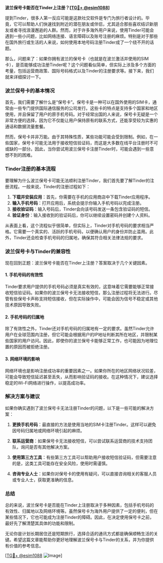 **波兰保号卡能否在Tinder上注册？[[TG💪+ @esim1088](https://t.me/s/esim1088)]**

提到Tinder，很多人第一反应可能是这款社交软件是专门为旅行者设计的。毕竟，它可以帮助人们快速找到附近的潜在朋友或伴侣，尤其适合那些喜欢结识新朋友或者寻找浪漫邂逅的人群。然而，对于许多海外用户来说，使用Tinder可能会遇到一些小问题，比如网络连接、语言障碍以及账号注册的麻烦。特别是对于那些在国外旅行或生活的人来说，如何使用本地号码注册Tinder成了一个绕不开的话题。

那么，问题来了：如果你拥有波兰的保号卡（也就是在波兰激活并使用的SIM卡），是否能够成功注册Tinder呢？这个问题看似简单，但实际上涉及多个方面的考量，包括运营商政策、国际号码格式以及Tinder的注册要求等。接下来，我们就来详细探讨一下。

### 波兰保号卡的基本情况

首先，我们需要了解什么是“保号卡”。保号卡是一种可以在国外使用的SIM卡，通常由一些专门提供国际通信服务的公司发行。这些卡的特点是支持多个国家和地区使用，并且保留了用户的原手机号码。对于经常出国的人来说，保号卡无疑是一个非常方便的选择，因为它不仅能让用户保持原有的联系方式，还能享受较为实惠的通话和数据流量套餐。

然而，保号卡并非万能。由于其特殊性质，某些功能可能会受到限制。例如，在一些国家，保号卡可能无法用于接收短信验证码，而这是大多数在线平台注册时不可或缺的一部分。因此，当你尝试用波兰保号卡注册Tinder时，可能会遇到一些意想不到的困难。

### Tinder注册的基本流程

要理解为什么波兰保号卡可能无法顺利注册Tinder，我们首先要了解Tinder的注册流程。一般来说，Tinder的注册过程如下：

1. **下载并安装应用**：首先，你需要在手机的应用商店中下载Tinder应用程序。
2. **输入手机号码**：打开应用后，系统会提示你输入手机号码以完成注册。
3. **接收验证码**：输入号码后，Tinder会向该号码发送一条包含验证码的短信。
4. **验证身份**：输入接收到的验证码后，你可以继续设置密码并创建个人资料。

从表面上看，这个流程似乎很简单，但实际上，Tinder对手机号码的要求相当严格。它需要一个真实的、活跃的手机号码，以便确认用户的身份并防止滥用。此外，Tinder还会检查手机号码的归属地，确保其符合相关法律法规的要求。

### 波兰保号卡与Tinder的兼容性

现在回到正题：波兰保号卡能否在Tinder上注册？答案取决于几个关键因素。

#### 1. 手机号码的有效性

Tinder要求用户提供的手机号码必须是真实有效的，这意味着它需要能够正常接收短信验证码。如果你的波兰保号卡无法接收短信，那么注册过程将无法进行。尽管有些保号卡声称支持短信接收，但在实际操作中，可能会因为信号不稳定或其他技术原因导致失败。

#### 2. 手机号码的归属地

除了有效性之外，Tinder还对手机号码的归属地有一定的要求。虽然Tinder允许用户在全球范围内注册，但它可能会根据用户的IP地址判断其所在地区，并限制某些国家的用户访问。因此，即使你的波兰保号卡能够正常工作，也可能因为地理位置的原因而被拒绝注册。

#### 3. 网络环境的影响

网络环境也是影响注册成功率的重要因素之一。如果你所在的地区网络状况较差，可能会导致短信延迟甚至丢失，从而影响验证码的接收。在这种情况下，建议选择稳定的Wi-Fi网络进行操作，以提高成功率。

### 解决方案与建议

如果你确实遇到了波兰保号卡无法注册Tinder的问题，以下是一些可能的解决方案：

1. **更换手机号码**：最直接的方法是使用当地的SIM卡注册Tinder。这样可以避免因号码归属地或网络环境引起的麻烦。
   
2. **联系运营商**：如果保号卡无法接收短信，可以尝试联系运营商的技术支持团队，询问是否有其他解决方案。

3. **使用第三方工具**：有些第三方工具可以帮助用户接收短信验证码，但需要注意的是，这类工具可能存在安全风险，使用时需谨慎。

4. **咨询专业人士**：如果你对保号卡的使用有疑问，可以直接咨询相关的客服人员或专业人士，获取更准确的信息。

### 总结

总的来说，波兰保号卡是否能在Tinder上注册取决于多种因素，包括手机号码的有效性、归属地以及网络环境等。虽然保号卡为海外用户提供了一定的便利，但在某些情况下，它也可能成为注册Tinder的障碍。因此，在决定使用保号卡之前，最好先了解清楚其具体的功能和限制。

无论你是计划长期居住还是短期旅行，选择合适的通讯方式都是确保顺畅生活的关键。希望这篇文章能帮助你更好地理解波兰保号卡与Tinder的关系，并为你提供有价值的参考信息。

[[TG💪+ @esim1088](https://t.me/s/esim1088) ![Image](https://i.postimg.cc/4NQfJmqS/Snipaste-2025-05-13-00-14-12.png)]